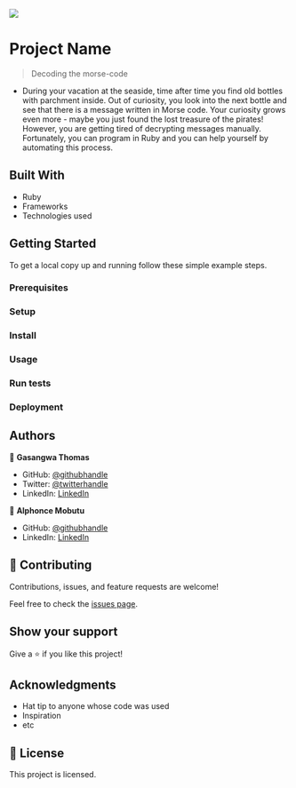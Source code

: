 ![](https://img.shields.io/badge/Microverse-blueviolet)

# Project Name

> Decoding the morse-code

- During your vacation at the seaside, time after time you find old bottles with parchment inside. Out of      curiosity, you look into the next bottle and see that there is a message written in Morse code. Your curiosity grows even more - maybe you just found the lost treasure of the pirates! However, you are getting tired of decrypting messages manually. Fortunately, you can program in Ruby and you can help yourself by automating this process.

## Built With

- Ruby
- Frameworks
- Technologies used


## Getting Started

To get a local copy up and running follow these simple example steps.

### Prerequisites

### Setup

### Install

### Usage

### Run tests

### Deployment



## Authors

👤 **Gasangwa Thomas**

- GitHub: [@githubhandle](https://github.com/githubhandle)
- Twitter: [@twitterhandle](https://twitter.com/twitterhandle)
- LinkedIn: [LinkedIn](https://linkedin.com/in/linkedinhandle)

👤 **Alphonce Mobutu**

- GitHub: [@githubhandle](https://github.com/gasangw/Morse-code-message.git)
- LinkedIn: [LinkedIn](https://www.linkedin.com/in/adoyo-alphonce/)

## 🤝 Contributing

Contributions, issues, and feature requests are welcome!

Feel free to check the [issues page](../../issues/).

## Show your support

Give a ⭐️ if you like this project!

## Acknowledgments

- Hat tip to anyone whose code was used
- Inspiration
- etc

## 📝 License

This project is licensed.
